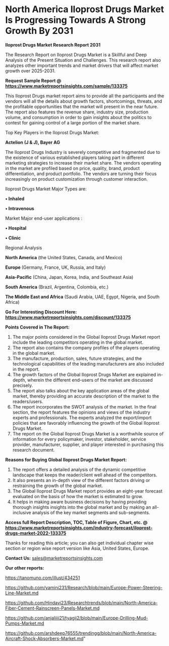 # North America Iloprost Drugs Market Is Progressing Towards A Strong Growth By 2031

<strong>Iloprost Drugs Market Research Report 2031</strong>

The Research Report on Iloprost Drugs Market is a Skillful and Deep Analysis of the Present Situation and Challenges. This research report also analyzes other important trends and market drivers that will affect market growth over 2025-2031.

<strong>Request Sample Report @ <a href=https://www.marketreportsinsights.com/sample/133375>https://www.marketreportsinsights.com/sample/133375</a></strong>

This Iloprost Drugs market report aims to provide all the participants and the vendors will all the details about growth factors, shortcomings, threats, and the profitable opportunities that the market will present in the near future. The report also features the revenue share, industry size, production volume, and consumption in order to gain insights about the politics to contest for gaining control of a large portion of the market share.

Top Key Players in the Iloprost Drugs Market:

<strong>Actelion (J & J), Bayer AG</strong>

The Iloprost Drugs Industry is severely competitive and fragmented due to the existence of various established players taking part in different marketing strategies to increase their market share. The vendors operating in the market are profiled based on price, quality, brand, product differentiation, and product portfolio. The vendors are turning their focus increasingly on product customization through customer interaction.

Iloprost Drugs Market Major Types are:

<strong>• Inhaled

• Intravenous</strong>

Market Major end-user applications :

<strong>• Hospital

• Clinic</strong>

Regional Analysis

</u><strong><b>North America</b></strong> (the United States, Canada, and Mexico)

<strong><b>Europe </b></strong>(Germany, France, UK, Russia, and Italy)

<strong><b>Asia-Pacific</b></strong> (China, Japan, Korea, India, and Southeast Asia)

<strong><b>South America</b></strong> (Brazil, Argentina, Colombia, etc.)

<strong><b>The Middle East and Africa</b></strong> (Saudi Arabia, UAE, Egypt, Nigeria, and South Africa)

<strong>Go For Interesting Discount Here: <a href=https://www.marketreportsinsights.com/discount/133375>https://www.marketreportsinsights.com/discount/133375</a></strong>

<strong>Points Covered in The Report:</strong>
<ol>
  <li>The major points considered in the Global Iloprost Drugs Market report include the leading competitors operating in the global market.</li>
  <li>The report also contains the company profiles of the players operating in the global market.</li>
  <li>The manufacture, production, sales, future strategies, and the technological capabilities of the leading manufacturers are also included in the report.</li>
  <li>The growth factors of the Global Iloprost Drugs Market are explained in-depth, wherein the different end-users of the market are discussed precisely.</li>
  <li>The report also talks about the key application areas of the global market, thereby providing an accurate description of the market to the readers/users.</li>
  <li>The report incorporates the SWOT analysis of the market. In the final section, the report features the opinions and views of the industry experts and professionals. The experts analyzed the export/import policies that are favorably influencing the growth of the Global Iloprost Drugs Market.</li>
  <li>The report on the Global Iloprost Drugs Market is a worthwhile source of information for every policymaker, investor, stakeholder, service provider, manufacturer, supplier, and player interested in purchasing this research document.</li>
</ol>
<strong>Reasons for Buying Global Iloprost Drugs Market Report:</strong>

<ol>
  <li>The report offers a detailed analysis of the dynamic competitive landscape that keeps the reader/client well ahead of the competitors.</li>
  <li>It also presents an in-depth view of the different factors driving or restraining the growth of the global market.</li>
  <li>The Global Iloprost Drugs Market report provides an eight-year forecast evaluated on the basis of how the market is estimated to grow.</li>
  <li>It helps in making aware business decisions by having providing thorough insights insights into the global market and by making an all-inclusive analysis of the key market segments and sub-segments.</li>
</ol>
<strong>Access full Report Description, TOC, Table of Figure, Chart, etc. @ <a href=https://www.marketreportsinsights.com/industry-forecast/iloprost-drugs-market-2022-133375>https://www.marketreportsinsights.com/industry-forecast/iloprost-drugs-market-2022-133375</a></strong>


Thanks for reading this article; you can also get individual chapter wise section or region wise report version like Asia, United States, Europe.

<strong>Contact Us:</strong>
sales@marketreportsinsights.com

<strong>Our other reports:</strong>

<a href=https://tanomuno.com/illust/434251>https://tanomuno.com/illust/434251</a>

<a href=https://github.com/yamini231/Research/blob/main/Europe-Power-Steering-Line-Market.md>https://github.com/yamini231/Research/blob/main/Europe-Power-Steering-Line-Market.md</a>

<a href=https://github.com/Hindavi23/Researchtrends/blob/main/North-America-Fiber-Cement-Rainscreen-Panels-Market.md>https://github.com/Hindavi23/Researchtrends/blob/main/North-America-Fiber-Cement-Rainscreen-Panels-Market.md</a>

<a href=https://github.com/anjaliiii21/tyagii2/blob/main/Europe-Drilling-Mud-Pumps-Market.md>https://github.com/anjaliiii21/tyagii2/blob/main/Europe-Drilling-Mud-Pumps-Market.md</a>

<a href=https://github.com/arshdeep76555/trendingg/blob/main/North-America-Aircraft-Shock-Absorbers-Market.md>https://github.com/arshdeep76555/trendingg/blob/main/North-America-Aircraft-Shock-Absorbers-Market.md</a>"
